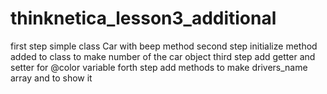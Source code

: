 # thinknetica_lesson3_additional
first step
simple class Car with beep method
second step
initialize method added to class to make number of the car object
third step
add getter and setter for @color variable
forth step
add methods to make drivers_name array and to show it
